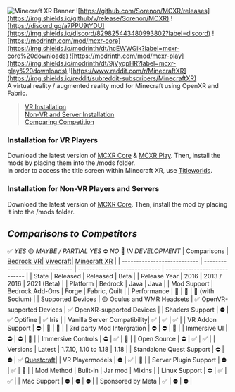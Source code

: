 ![Minecraft XR Banner](https://user-images.githubusercontent.com/90802279/172019610-302bd0a3-8cb6-4133-9b20-bdf54b85a04e.png)
![https://github.com/Sorenon/MCXR/releases](https://img.shields.io/github/v/release/Sorenon/MCXR) ![https://discord.gg/a7PPU9tYDU](https://img.shields.io/discord/829825443480993802?label=discord) ![https://modrinth.com/mod/mcxr-core](https://img.shields.io/modrinth/dt/hcEWWGik?label=mcxr-core%20downloads) ![https://modrinth.com/mod/mcxr-play](https://img.shields.io/modrinth/dt/9jVyqpHR?label=mcxr-play%20downloads) ![https://www.reddit.com/r/MinecraftXR](https://img.shields.io/reddit/subreddit-subscribers/MinecraftXR)
<br/>A virtual reality / augmented reality mod for Minecraft using OpenXR and Fabric.

> [VR Installation](#installation-for-vr-players)
> <br/>[Non-VR and Server Installation](#installation-for-non-vr-players-and-servers)
> <br/>[Comparing Competition](#comparisons-to-competitors)


### Installation for VR Players
Download the latest version of [MCXR Core](https://modrinth.com/mod/mcxr-core) & [MCXR Play](https://modrinth.com/mod/mcxr-play). Then, install the mods by placing them into the /mods folder.
<br/>
In order to access the title screen within Minecraft XR, use [Titleworlds](https://modrinth.com/mod/titleworlds).

### Installation for Non-VR Players and Servers
Download the latest version of [MCXR Core](https://modrinth.com/mod/mcxr-core). Then, install the mod by placing it into the /mods folder.

## *Comparisons to Competitors*
✅ *YES*
🟡 *MAYBE / PARTIAL YES*
⛔ *NO*
🚧 *IN DEVELOPMENT*
| Comparisons                 | [Bedrock VR](https://www.minecraft.net/en-us/vr)| [Vivecraft](http://www.vivecraft.org/)| [Minecraft XR](https://github.com/Sorenon/MCXR) |
| --------------------------- | ------------------------------- | ----------------------------- | ---------------------------- |
| State                       | Released                        | Released                      | Beta                         |
| Release Year                | 2016                            | 2013 / 2016                   | 2021 (Beta)                  |
| Platform                    | Bedrock                         | Java                          | Java                         |
| Mod Support                 | Bedrock Add-Ons                 | Forge                         | Fabric, Quilt                |
| Performance                 | 🥇                              | 🥉                           | 🥈 (with Sodium)             |
| Supported Devices           | 🟡 Oculus and WMR Headsets      | ✅ OpenVR-supported Devices   | ✅ OpenXR-supported Devices |
| Shaders Support             | ⛔                              | ✅ Optifine                   | ✅ Iris                     |
| Vanilla Server Compatibility| ✅                              | ✅                           | ✅                           |
| VR Addon Support            | ⛔                              | 🚧                           | 🚧                           |
| 3rd party Mod Intergration  | ⛔                              | ⛔                           | 🚧                           |
| Immersive UI                | ⛔                              | ⛔                           | 🚧                           |
| Immersive Controls          | ⛔                              | ✅                           | 🚧                           |
| Open Source                 | ⛔                              | ✅                           | ✅                           |
| Versions                    | Latest                          | 1.7.10, 1.10 to 1.18          | 1.18                         |
| Standalone Quest Support    | ⛔                              | ⛔                           | ✅ [Questcraft](https://sidequestvr.com/app/7150/questcraft)|
| VR Playermodels             | ⛔                              | ✅                           | 🚧                           |
| Server Plugin Support       | ⛔                              | ✅                           | 🚧                           |
| Mod Method                  | Built-in                        | Jar mod                       | Mixins                       |
| Linux Support               | ⛔                              | ✅                           | ✅                           |
| Mac Support                 | ⛔                              | ⛔                           | ⛔                           |
| Sponsored by Meta           | ✅                              | ⛔                           | ⛔                           |
